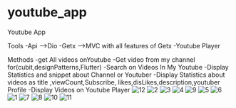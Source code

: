 # youtube_app

Youtube App

Tools
-Api -->Dio
-Getx -->MVC with all features of Getx
-Youtube Player

Methods
-get All videos onYoutube
-Get video from my channel for(cubit,designPatterns,Flutter)
-Search on Videos In My Youtube
-Display Statistics and snippet about Channel or Youtuber
-Display Statistics about videos as title ,viewCount,Subscribe,
likes,disLikes,description,youtuber Profile
-Display Videos on Youtube Player
![12](https://github.com/fadyZaherEng/YoutubeApp_WithGetX/assets/60519197/40e5b68e-75a8-440a-adc2-e36761f25d3c)
![2](https://github.com/fadyZaherEng/YoutubeApp_WithGetX/assets/60519197/1729888a-bb27-4d5f-a32a-ee19ac7abcad)
![3](https://github.com/fadyZaherEng/YoutubeApp_WithGetX/assets/60519197/b35a6977-4124-486d-ae25-d5b98a1b5d5f)
![4](https://github.com/fadyZaherEng/YoutubeApp_WithGetX/assets/60519197/38d28c1d-5660-48ea-b8cb-044c57a77957)
![9](https://github.com/fadyZaherEng/YoutubeApp_WithGetX/assets/60519197/87c36ebf-b8c5-43ee-9ecc-078ea4e52b66)
![5](https://github.com/fadyZaherEng/YoutubeApp_WithGetX/assets/60519197/50d7d87f-2eb7-4a3a-bbaa-9a205492b240)
![6](https://github.com/fadyZaherEng/YoutubeApp_WithGetX/assets/60519197/d8af6947-25ab-4f8e-ad0a-bcb8e8320fc6)
![1](https://github.com/fadyZaherEng/YoutubeApp_WithGetX/assets/60519197/c90592bd-725b-4a10-81b2-bde94cd43b03)
![7](https://github.com/fadyZaherEng/YoutubeApp_WithGetX/assets/60519197/0b58ad9d-fda0-4aff-b49b-5c9da791f167)
![8](https://github.com/fadyZaherEng/YoutubeApp_WithGetX/assets/60519197/98f84d0c-4473-451f-bd3a-d812893d599c)
![10](https://github.com/fadyZaherEng/YoutubeApp_WithGetX/assets/60519197/8d8617bb-317c-4e0c-8ff3-6f9fabf0ce27)
![11](https://github.com/fadyZaherEng/YoutubeApp_WithGetX/assets/60519197/ee36f68c-53ae-48d4-ad24-1ad01d30b17b)
















